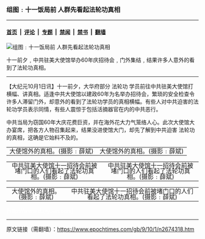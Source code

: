 ### 组图﹕十一饭局前  人群先看起法轮功真相

---

#### [首页](../../../..?n2674318) &nbsp;|&nbsp; [评论](../../../../../epoch-comment?n2674318) &nbsp;|&nbsp; [专题](../../../../../epoch-special?n2674318) &nbsp;|&nbsp; [禁闻](../../../../../epoch-news?n2674318) &nbsp;|&nbsp; [禁书](../../../../../books?n2674318) &nbsp;|&nbsp; [翻墙](https://github.com/gfw-breaker/nogfw/blob/master/README.md?n2674318)


<div><img alt="组图﹕十一饭局前  人群先看起法轮功真相" class="attachment-djy_600_400 size-djy_600_400 wp-post-image" src="https://i.epochtimes.com/assets/uploads/2009/10/909302214011933-600x400.jpg"/>
<div class="caption">
 <p>
  十一前夕﹐中共驻美大使馆举办60年庆招待会﹐门外集结﹐结果许多人意外的看到了法轮功真相。
 </p>
</div></div><hr/><div class="post_content" id="artbody" itemprop="articleBody">
 <!-- article content begin -->
 <p>
  【大纪元10月1日讯】十一前夕，大华府部分
  <ok href="https://www.epochtimes.com/gb/tag/%E6%B3%95%E8%BD%AE%E5%8A%9F.html">
   法轮功
  </ok>
  学员前往中共驻美大使馆打横幅、讲真相。适逢中共大使馆以建政60年为名举办招待会，繁琐的安全检查令许多人滞留门外，却意外的看到了法轮功学员的真相横幅。有些人对中共迫害的法轮功学员表示同情，有些人震惊于包括活摘器官在内的中共恶行。
 </p>
 <p>
  中共当局为窃国60年大庆花费巨资，并在海外花大力气笼络人心。此次大使馆大办宴席，把各方人物召集起来，结果没进使馆大门，却先了解到中共迫害
  <ok href="https://www.epochtimes.com/gb/tag/%E6%B3%95%E8%BD%AE%E5%8A%9F.html">
   法轮功
  </ok>
  的真相，这确是它始料不及的。
 </p>
 <p>
  <!--image v 1.0-->
 </p>
 <table align="center" border="0">
  <tr valign="top">
   <td>
    <div style="line-height: 90%; text-align: center;">
     <ok href=" https://i.epochtimes.com/assets/uploads/2009/10/909302208191933-450x293.jpg" rel="noreferrer noopener" target="_blank">
      <img alt="" class="size-medium wp-image-7587548" src="https://i.epochtimes.com/assets/uploads/2009/10/909302208191933-450x293.jpg" title=""/>
     </ok>
     <br/>
     <span class="bn12">
      大使馆外的真相。(摄影﹕薛斌)
     </span>
    </div>
   </td>
   <td>
    <div style="line-height: 90%; text-align: center;">
     <ok href=" https://i.epochtimes.com/assets/uploads/2009/10/909302208201933-450x292.jpg" rel="noreferrer noopener" target="_blank">
      <img alt="" class="size-medium wp-image-7587549" src="https://i.epochtimes.com/assets/uploads/2009/10/909302208201933-450x292.jpg" title=""/>
     </ok>
     <br/>
     <span class="bn12">
      大使馆外的真相。(摄影﹕薛斌)
     </span>
    </div>
   </td>
  </tr>
 </table>
 <p>
  <!-- -->
 </p>
 <p>
  <!--image v 1.0-->
 </p>
 <table align="center" border="0">
  <tr valign="top">
   <td>
    <div style="line-height: 90%; text-align: center;">
     <ok href=" https://i.epochtimes.com/assets/uploads/2009/10/909302208211933-450x200.jpg" rel="noreferrer noopener" target="_blank">
      <img alt="" class="size-medium wp-image-7587550" src="https://i.epochtimes.com/assets/uploads/2009/10/909302208211933-450x200.jpg" title=""/>
     </ok>
     <br/>
     <span class="bn12">
      中共驻美大使馆十一招待会前被堵门口的人们看起了法轮功真相。(摄影﹕薛斌)
     </span>
    </div>
   </td>
   <td>
    <div style="line-height: 90%; text-align: center;">
     <ok href=" https://i.epochtimes.com/assets/uploads/2009/10/909302208221933-450x300.jpg" rel="noreferrer noopener" target="_blank">
      <img alt="" class="size-medium wp-image-7587551" src="https://i.epochtimes.com/assets/uploads/2009/10/909302208221933-450x300.jpg" title=""/>
     </ok>
     <br/>
     <span class="bn12">
      中共驻美大使馆十一招待会前被堵门口的人们看起了法轮功真相。(摄影﹕薛斌)
     </span>
    </div>
   </td>
  </tr>
 </table>
 <p>
  <!-- -->
 </p>
 <p>
  <!--image v 1.0-->
 </p>
 <table align="center" border="0">
  <tr valign="top">
   <td>
    <div style="line-height: 90%; text-align: center;">
     <ok href=" https://i.epochtimes.com/assets/uploads/2009/10/909302208231933-450x290.jpg" rel="noreferrer noopener" target="_blank">
      <img alt="" class="size-medium wp-image-7587552" src="https://i.epochtimes.com/assets/uploads/2009/10/909302208231933-450x290.jpg" title=""/>
     </ok>
     <br/>
     <span class="bn12">
      大使馆外的真相。(摄影﹕薛斌)
     </span>
    </div>
   </td>
   <td>
    <div style="line-height: 90%; text-align: center;">
     <ok href=" https://i.epochtimes.com/assets/uploads/2009/10/909302219581933-450x303.jpg" rel="noreferrer noopener" target="_blank">
      <img alt="" class="size-medium wp-image-7587553" src="https://i.epochtimes.com/assets/uploads/2009/10/909302219581933-450x303.jpg" title=""/>
     </ok>
     <br/>
     <span class="bn12">
      中共驻美大使馆十一招待会前被堵门口的人们看起了法轮功真相。(摄影﹕薛斌)
     </span>
    </div>
   </td>
  </tr>
 </table>
 <p>
  <!-- -->
  <font color="#ffffff">
   (http://www.dajiyuan.com)
  </font>
 </p>
 <!-- article content end -->
 <div id="below_article_ad">
 </div>
</div>


---

原文链接（需翻墙）：https://www.epochtimes.com/gb/9/10/1/n2674318.htm